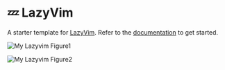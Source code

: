 # 💤 LazyVim

A starter template for [LazyVim](https://github.com/LazyVim/LazyVim).
Refer to the [documentation](https://lazyvim.github.io/installation) to get started.

![My Lazyvim Figure1](https://imgur.com/2esEzjK.png)

![My Lazyvim Figure2](https://imgur.com/Tlef7GI.png)

